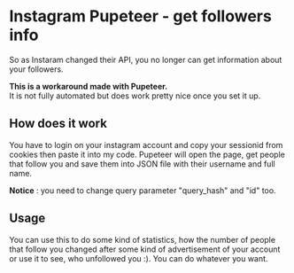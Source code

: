 
# Instagram Pupeteer - get followers info

So as Instaram changed their API, you no longer can get information about your followers.

**This is a workaround made with Pupeteer.**  
It is not fully automated but does work pretty nice once you set it up.

## How does it work

You have to login on your instagram account and copy your sessionid from cookies then paste it into my code. 
Pupeteer will open the page, get people that follow you and save them into JSON file with their username and full name.

**Notice** : you need to change query parameter "query_hash" and "id" too.

## Usage

You can use this to do some kind of statistics, how the number of people that follow you changed after some kind of advertisement of your account  or use it to see, who unfollowed you :). You can do whatever you want.